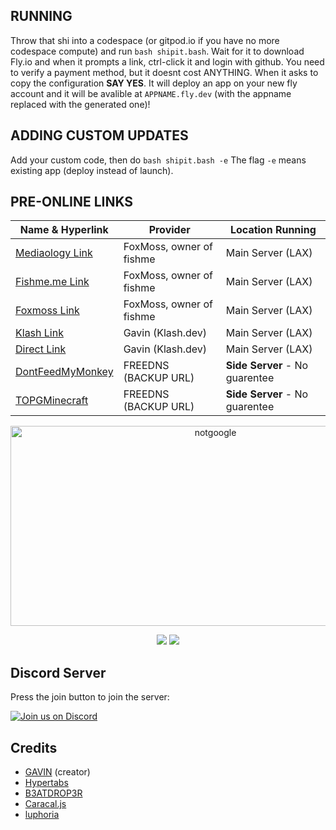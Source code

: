 
<!-- Notice for idiots -->
## RUNNING
Throw that shi into a codespace (or gitpod.io if you have no more codespace compute) and run `bash shipit.bash`. Wait for it to download Fly.io and when it prompts a link, ctrl-click it and login with github. You need to verify a payment method, but it doesnt cost ANYTHING. When it asks to copy the configuration **SAY YES**. It will deploy an app on your new fly account and it will be avalible at `APPNAME.fly.dev` (with the appname replaced with the generated one)!
## ADDING CUSTOM UPDATES
Add your custom code, then do `bash shipit.bash -e` The flag `-e` means existing app (deploy instead of launch).

## PRE-ONLINE LINKS
| Name & Hyperlink | Provider | Location Running |
| --- | --- | --- |
| [Mediaology Link](https://proxy.mediaology.com) | FoxMoss, owner of fishme | Main Server (LAX) |
| [Fishme.me Link](https://proxy.fishme.me) | FoxMoss, owner of fishme | Main Server (LAX) |
| [Foxmoss Link](https://proxy.foxmoss.com) | FoxMoss, owner of fishme | Main Server (LAX) |
| [Klash Link](https://i.like.fish.klash.dev) | Gavin (Klash.dev) | Main Server (LAX) |
| [Direct Link](https://bio-browse.fly.dev) | Gavin (Klash.dev) | Main Server (LAX) |
| [DontFeedMyMonkey](https://dont.feedmymonkey.com) | FREEDNS (BACKUP URL) | **Side Server** - No guarentee |
| [TOPGMinecraft](https://topg.minecraft.pe) | FREEDNS (BACKUP URL) | **Side Server** - No guarentee |

<div align="center">
         
<img src="https://socialify.git.ci/gavingogaming/bio-browse/image?font=Inter&forks=1&issues=1&logo=https://raw.githubusercontent.com/GavinGoGaming/bio/b9c1eeb17f1ebf26afc47cca52ae2992799a1a00/notGoogleG.png&name=1&owner=1&pattern=Solid&stargazers=1&theme=Dark" alt="notgoogle" width="640" height="320" />

<a href="" alt="Made with NodeJS"><img src="https://img.shields.io/badge/Made%20with-Node.JS-6DA55F?style=for-the-badge&logo=node.js&logoColor=white"></a> 
<a href="https://github.com/gavingogaming/bio-browse/graphs/contributors/" alt=""><img src="https://img.shields.io/github/contributors/gavingogaming/bio-browse?style=for-the-badge"></a>

</div>

## Discord Server

Press the join button to join the server:

[![Join us on Discord](https://invidget.switchblade.xyz/fzrmxgu2NR?theme=light)](https://discord.gg/fzrmxgu2NR)

## Credits
- [GAVIN](https://github.com/gavingogaming) (creator)
- [Hypertabs](https://github.com/amythest-network/Hypertabs)
- [B3ATDROP3R](https://github.com/B3ATDROP3R)
- [Caracal.js](https://github.com/caracal-js)
- [luphoria](https://github.com/luphoria)